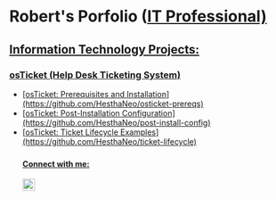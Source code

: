 <h1>Robert's Porfolio (<a href="https://linkedin.com/in/robertbrantley22">IT Professional)</h1>

<h2>Information Technology Projects:</h2>

<h3>osTicket (Help Desk Ticketing System)</h3>
  <ul>
    <li>[osTicket: Prerequisites and Installation](https://github.com/HesthaNeo/osticket-prereqs)</li>
    <li>[osTicket: Post-Installation Configuration](https://github.com/HesthaNeo/post-install-config)</li>
    <li>[osTicket: Ticket Lifecycle Examples](https://github.com/HesthaNeo/ticket-lifecycle)</li>
 <h3>


<h4>Connect with me:</h4>

[<img align="left" alt="Robert | LinkedIn" width="22px" src="https://cdn.jsdelivr.net/npm/simple-icons@v3/icons/linkedin.svg" />][linkedin]

[linkedin]: https://linkedin.com/in/robertbrantley22
